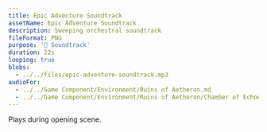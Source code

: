 ```yaml
---
title: Epic Adventure Soundtrack
assetName: Epic Adventure Soundtrack
description: Sweeping orchestral soundtrack
fileFormat: PNG
purpose: '🎼 Soundtrack'
duration: 22s
looping: true
blobs: 
  - ../../files/epic-adventure-soundtrack.mp3
audioFor:
  - ../../Game Component/Environment/Ruins of Aetheron.md
  - ../../Game Component/Environment/Ruins of Aetheron/Chamber of Echoes.md
---
```


Plays during opening scene.